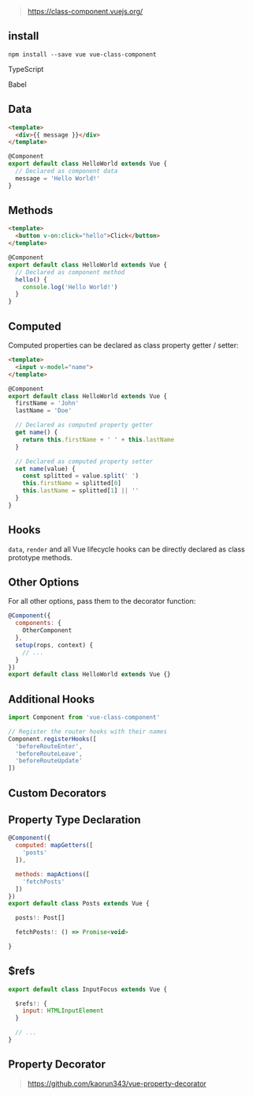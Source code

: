 > <https://class-component.vuejs.org/>

## install

```
npm install --save vue vue-class-component
```

TypeScript

Babel

## Data

```html
<template>
  <div>{{ message }}</div>
</template>
```
```js
@Component
export default class HelloWorld extends Vue {
  // Declared as component data
  message = 'Hello World!'
}
```

## Methods
```html
<template>
  <button v-on:click="hello">Click</button>
</template>
```
```js
@Component
export default class HelloWorld extends Vue {
  // Declared as component method
  hello() {
    console.log('Hello World!')
  }
}
```

## Computed
Computed properties can be declared as class property getter / setter:

```html
<template>
  <input v-model="name">
</template>
```

```js
@Component
export default class HelloWorld extends Vue {
  firstName = 'John'
  lastName = 'Doe'

  // Declared as computed property getter
  get name() {
    return this.firstName + ' ' + this.lastName
  }

  // Declared as computed property setter
  set name(value) {
    const splitted = value.split(' ')
    this.firstName = splitted[0]
    this.lastName = splitted[1] || ''
  }
}
```

## Hooks

`data`, `render` and all Vue lifecycle hooks can be directly declared as class prototype methods.

## Other Options
For all other options, pass them to the decorator function:

```js
@Component({
  components: {
    OtherComponent
  },
  setup(rops, context) {
    // ...
  }
})
export default class HelloWorld extends Vue {}
```

## Additional Hooks
```js
import Component from 'vue-class-component'

// Register the router hooks with their names
Component.registerHooks([
  'beforeRouteEnter',
  'beforeRouteLeave',
  'beforeRouteUpdate'
])
```

## Custom Decorators

## Property Type Declaration

```js
@Component({
  computed: mapGetters([
    'posts'
  ]),

  methods: mapActions([
    'fetchPosts'
  ])
})
export default class Posts extends Vue {

  posts!: Post[]

  fetchPosts!: () => Promise<void>

}
```

## $refs

```js
export default class InputFocus extends Vue {

  $refs!: {
    input: HTMLInputElement
  }

  // ...
}
```

## Property Decorator

> <https://github.com/kaorun343/vue-property-decorator>